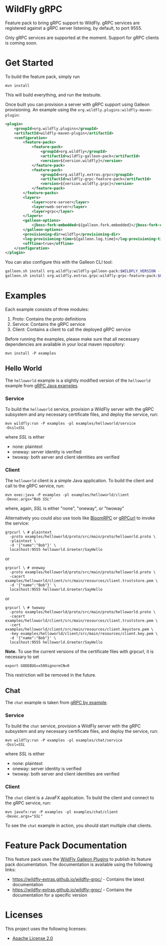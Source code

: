 # WildFly gRPC

Feature pack to bring gRPC support to WildFly. gRPC services are registered against a gRPC server listening, by default, to port 9555.

Only gRPC services are supported at the moment. Support for gRPC clients is coming soon.

# Get Started

To build the feature pack, simply run

```shell
mvn install
```

This will build everything, and run the testsuite.

Once built you can provision a server with gRPC support using Galleon provisioning. An example using the 
`org.wildfly.plugins:wildfly-maven-plugin`:

```xml
<plugin>
    <groupId>org.wildfly.plugins</groupId>
    <artifactId>wildfly-maven-plugin</artifactId>
    <configuration>
        <feature-packs>
            <feature-pack>
                <groupId>org.wildfly</groupId>
                <artifactId>wildfly-galleon-pack</artifactId>
                <version>${version.wildfly}</version>
            </feature-pack>
            <feature-pack>
                <groupId>org.wildfly.extras.grpc</groupId>
                <artifactId>wildfly-grpc-feature-pack</artifactId>
                <version>${version.wildfly.grpc}</version>
            </feature-pack>
        </feature-packs>
        <layers>
            <layer>core-server</layer>
            <layer>web-server</layer>
            <layer>grpc</layer>
        </layers>
        <galleon-options>
            <jboss-fork-embedded>${galleon.fork.embedded}</jboss-fork-embedded>
        </galleon-options>
        <provisioning-dir>wildfly</provisioning-dir>
        <log-provisioning-time>${galleon.log.time}</log-provisioning-time>
        <offline>true</offline>
    </configuration>
</plugin>
```

You can also configure this with the Galleon CLI tool:

```bash
galleon.sh install org.wildfly:wildfly-galleon-pack:$WILDFLY_VERSION --dir=wildfly-grpc
galleon.sh install org.wildfly.extras.grpc:wildfly-grpc-feature-pack:$GRPC_VERSION --dir=wildfly-grpc
```

# Examples

Each example consists of three modules:

1. Proto: Contains the proto definitions 
2. Service: Contains the gRPC service
3. Client: Contains a client to call the deployed gRPC service

Before running the examples, please make sure that all necessary dependencies are available in your local maven repository:

```shell
mvn install -P examples
```

## Hello World

The `helloworld` example is a slightly modified version of the `helloworld` example from [gRPC Java examples](https://github.com/grpc/grpc-java/tree/master/examples).

### Service

To build the `helloworld` service, provision a WildFly server with the gRPC subsystem and any necessary certificate files,
and deploy the service, run:

<code>mvn wildfly:run -P examples -pl examples/helloworld/service -Dssl=*SSL*</code>

where *SSL* is either

* none: plaintext
* oneway: server identity is verified
* twoway: both server and client identities are verified

### Client

The `helloworld` client is a simple Java application. To build the client and call to the gRPC service, run:

<code>mvn exec:java -P examples -pl examples/helloworld/client -Dexec.args="Bob *SSL*"</code>

where, again, *SSL* is either "none", "oneway", or "twoway"

Alternatively you could also use tools like [BloomRPC](https://github.com/uw-labs/bloomrpc)
or [gRPCurl](https://github.com/fullstorydev/grpcurl) to invoke the service:

```shell
grpcurl \ # plaintext
  -proto examples/helloworld/proto/src/main/proto/helloworld.proto \
  -plaintext \
  -d '{"name":"Bob"}' \
  localhost:9555 helloworld.Greeter/SayHello
```
or
```shell
grpcurl \ # oneway
  -proto examples/helloworld/proto/src/main/proto/helloworld.proto \
  -cacert examples/helloworld/client/src/main/resources/client.truststore.pem \
  -d '{"name":"Bob"}' \
  localhost:9555 helloworld.Greeter/SayHello
```
or
```shell
grpcurl \ # twoway
  -proto examples/helloworld/proto/src/main/proto/helloworld.proto \
  -cacert examples/helloworld/client/src/main/resources/client.truststore.pem \
  -cert examples/helloworld/client/src/main/resources/client.keystore.pem \
  -key examples/helloworld/client/src/main/resources/client.key.pem \
  -d '{"name":"Bob"}' \
  localhost:9555 helloworld.Greeter/SayHello
```
**Note.** To use the current versions of the certificate files with grpcurl, it is necessary to set

   <code>export GODEBUG=x509ignoreCN=0</code>

This restriction will be removed in the future.

## Chat

The `chat` example is taken from [gRPC by example](https://github.com/saturnism/grpc-by-example-java). 

### Service

To build the `chat` service, provision a WildFly server with the gRPC subsystem and any necessary certificate files,
and deploy the service, run:

<code>mvn wildfly:run -P examples -pl examples/chat/service -Dssl=*SSL*</code>

where *SSL* is either

* none: plaintext
* oneway: server identity is verified
* twoway: both server and client identities are verified


### Client

The `chat` client is a JavaFX application. To build the client and connect to the gRPC service, run:

<code>mvn javafx:run -P examples -pl examples/chat/client -Dexec.args="*SSL*"</code>

To see the `chat` example in action, you should start multiple chat clients. 

# Feature Pack Documentation

This feature pack uses the [WildFly Galleon Plugins](https://github.com/wildfly/galleon-plugins) to publish its 
feature pack documentation. The documentation is available using the following links:

- https://wildfly-extras.github.io/wildfly-grpc/ - Contains the latest documentation
- https://wildfly-extras.github.io/wildfly-grpc/<sem-version> - Contains the documentation for a specific version

# Licenses

This project uses the following licenses:

* [Apache License 2.0](https://repository.jboss.org/licenses/apache-2.0.txt)
